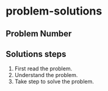 # problem-solutions
## Problem Number 
## Solutions steps 
  1. First read the problem.
  2. Understand the problem.
  3. Take step to solve the problem.

## 
